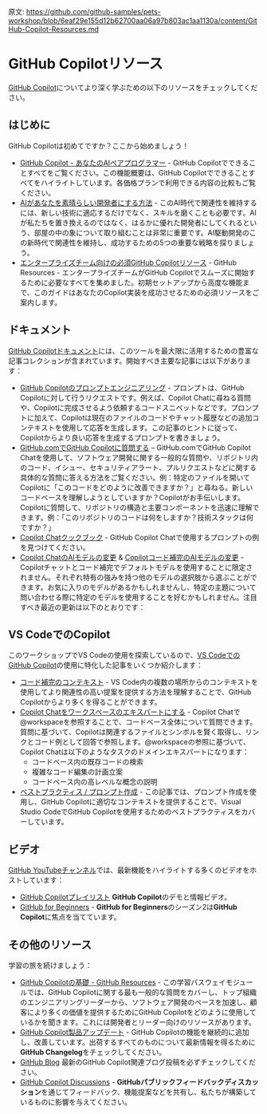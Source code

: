 原文: https://github.com/github-samples/pets-workshop/blob/6eaf29e155d12b62700aa06a97b803ac1aa1130a/content/GitHub-Copilot-Resources.md

# GitHub Copilotリソース

[GitHub Copilot](https://gh.io/copilot)についてより深く学ぶための以下のリソースをチェックしてください。

## はじめに

GitHub Copilotは初めてですか？ここから始めましょう！

- [GitHub Copilot - あなたのAIペアプログラマー](https://github.com/features/copilot) - GitHub Copilotでできることすべてをご覧ください。この機能概要は、GitHub Copilotでできることすべてをハイライトしています。各価格プランで利用できる内容の比較もご覧ください。
- [AIがあなたを素晴らしい開発者にする方法](https://github.com/orgs/community/discussions/153056) - このAI時代で関連性を維持するには、新しい技術に適応するだけでなく、スキルを磨くことも必要です。AIが私たちを置き換えるのではなく、はるかに優れた開発者にしてくれるという、部屋の中の象について取り組むことは非常に重要です。AI駆動開発のこの新時代で関連性を維持し、成功するための5つの重要な戦略を探りましょう。
- [エンタープライズチーム向けの必須GitHub Copilotリソース](https://resources.github.com/enterprise/essential-copilot-resources/) - GitHub Resources - エンタープライズチームがGitHub Copilotでスムーズに開始するために必要なすべてを集めました。初期セットアップから高度な機能まで、このガイドはあなたのCopilot実装を成功させるための必須リソースをご案内します。

## ドキュメント

[GitHub Copilotドキュメント](https://docs.github.com/en/copilot)には、このツールを最大限に活用するための豊富な記事コレクションが含まれています。開始すべき主要な記事には以下があります：

- [GitHub Copilotのプロンプトエンジニアリング](https://docs.github.com/en/copilot/using-github-copilot/prompt-engineering-for-github-copilot) - プロンプトは、GitHub Copilotに対して行うリクエストです。例えば、Copilot Chatに尋ねる質問や、Copilotに完成させるよう依頼するコードスニペットなどです。プロンプトに加えて、Copilotは現在のファイルのコードやチャット履歴などの追加コンテキストを使用して応答を生成します。この記事のヒントに従って、Copilotからより良い応答を生成するプロンプトを書きましょう。
- [GitHub.comでGitHub Copilotに質問する](https://docs.github.com/en/enterprise-cloud@latest/copilot/using-github-copilot/asking-github-copilot-questions-in-githubcom#asking-exploratory-questions-about-a-repository) – GitHub.comでGitHub Copilot Chatを使用して、ソフトウェア開発に関する一般的な質問や、リポジトリ内のコード、イシュー、セキュリティアラート、プルリクエストなどに関する具体的な質問に答える方法をご覧ください。例：特定のファイルを開いてCopilotに「このコードをどのように改善できますか？」と尋ねる。新しいコードベースを理解しようとしていますか？Copilotがお手伝いします。Copilotに質問して、リポジトリの構造と主要コンポーネントを迅速に理解できます。例：「このリポジトリのコードは何をしますか？技術スタックは何ですか？」
- [Copilot Chatクックブック](https://docs.github.com/en/copilot/example-prompts-for-github-copilot-chat) - GitHub Copilot Chatで使用するプロンプトの例を見つけてください。
- [Copilot ChatのAIモデルの変更](https://docs.github.com/en/enterprise-cloud@latest/copilot/using-github-copilot/ai-models/changing-the-ai-model-for-copilot-chat) & [Copilotコード補完のAIモデルの変更](https://docs.github.com/en/enterprise-cloud@latest/copilot/using-github-copilot/ai-models/changing-the-ai-model-for-copilot-code-completion) - Copilotチャットとコード補完でデフォルトモデルを使用することに限定されません。それぞれ特有の強みを持つ他のモデルの選択肢から選ぶことができます。お気に入りのモデルがあるかもしれませんし、特定の主題について問い合わせる際に特定のモデルを使用することを好むかもしれません。注目すべき最近の更新は以下のとおりです：

## VS CodeでのCopilot

このワークショップでVS Codeの使用を探索しているので、[VS CodeでのGitHub Copilot](https://code.visualstudio.com/docs/copilot/overview)の使用に特化した記事をいくつか紹介します：

- [コード補完のコンテキスト](https://code.visualstudio.com/docs/copilot/ai-powered-suggestions#_context) - VS Code内の複数の場所からのコンテキストを使用してより関連性の高い提案を提供する方法を理解することで、GitHub Copilotからより多くを得ることができます。
- [Copilot Chatをワークスペースのエキスパートにする](https://code.visualstudio.com/docs/copilot/workspace-context) - Copilot Chatで@workspaceを参照することで、コードベース全体について質問できます。質問に基づいて、Copilotは関連するファイルとシンボルを賢く取得し、リンクとコード例として回答で参照します。@workspaceの参照に基づいて、Copilot Chatは以下のようなタスクのドメインエキスパートになります：
  - コードベース内の既存コードの検索
  - 複雑なコード編集の計画立案
  - コードベース内の高レベルな概念の説明
- [ベストプラクティス / プロンプト作成](https://code.visualstudio.com/docs/copilot/prompt-crafting) - この記事では、プロンプト作成を使用し、GitHub Copilotに適切なコンテキストを提供することで、Visual Studio CodeでGitHub Copilotを使用するためのベストプラクティスをカバーしています。

## ビデオ

[GitHub YouTubeチャンネル](https://www.youtube.com/@GitHub/videos)では、最新機能をハイライトする多くのビデオをホストしています：

- [GitHub Copilotプレイリスト](http://gh.io/GitHub-Copilot-on-YouTube) **GitHub Copilot**のデモと情報ビデオ。
- [GitHub for Beginners](https://www.youtube.com/playlist?list=PL0lo9MOBetEFcp4SCWinBdpml9B2U25-f) - **GitHub for Beginners**のシーズン2は**GitHub Copilot**に焦点を当てています。

## その他のリソース

学習の旅を続けましょう：

- [GitHub Copilotの基礎 - GitHub Resources](https://resources.github.com/learn/pathways/copilot/essentials/essentials-of-github-copilot/) - この学習パスウェイモジュールでは、GitHub Copilotに関する最も一般的な質問をカバーし、トップ組織のエンジニアリングリーダーから、ソフトウェア開発のペースを加速し、顧客により多くの価値を提供するためにGitHub Copilotをどのように使用しているかを聞きます。これには開発者とリーダー向けのリソースがあります。
- [GitHub Copilot製品アップデート](https://github.blog/changelog/label/copilot) - GitHub Copilotの機能を継続的に追加し、改善しています。出荷するすべてのものについて最新情報を得るために**GitHub Changelog**をチェックしてください。
- [GitHub Blog](https://github.blog/tag/github-copilot) 最新のGitHub Copilot関連ブログ投稿を必ずチェックしてください。
- [GitHub Copilot Discussions](https://github.com/orgs/community/discussions/categories/copilot) - **GitHubパブリックフィードバックディスカッション**を通じてフィードバック、機能提案などを共有し、私たちが構築しているものに影響を与えてください。
